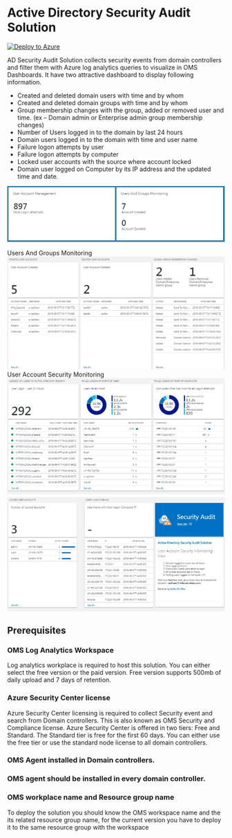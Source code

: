 # Active Directory Security Audit Solution


[![Deploy to Azure](http://azuredeploy.net/deploybutton.png)](https://portal.azure.com/#create/Microsoft.Template/uri/https%3A%2F%2Fraw.githubusercontent.com%2FAsithaD%2FOMS%2Fmaster%2Fazuredeploy.json) 

AD Security Audit Solution collects security events from domain controllers and filter them with Azure log analytics queries to visualize in OMS Dashboards. It have two attractive dashboard to display following information. 

*	Created and deleted domain users with time and by whom
*	Created and deleted domain groups with time and by whom
*	Group membership changes with the group, added or removed user and time. (ex – Domain admin or Enterprise admin group membership changes)
*	Number of Users logged in to the domain by last 24 hours
*	Domain users logged in to the domain with time and user name
*	Failure logon attempts by user
*	Failure logon attempts by computer
*	Locked user accounts with the source where account locked
*	Domain user logged on Computer by its IP address and the updated time and date.

![alt text](images/Overview_tiles.png "Overview")

Users And Groups Monitoring
![alt text](images/Users&GroupsView.png "Users and Groups View")
User Account Security Monitoring
![alt text](images/UserAccountSecurity_View.png "Users Account Security View")
![alt text](images/UserAccountSecurity_View2.png "Users Account Security View")

## Prerequisites 

### OMS Log Analytics Workspace
Log analytics workplace is required to host this solution. You can either select the free version or the paid version. Free version supports 500mb of daily upload and 7 days of retention. 
### Azure Security Center license 
Azure Security Center licensing is required to collect Security event and search from Domain controllers. This is also known as OMS Security and Compliance license. Azure Security Center is offered in two tiers: Free and Standard. The Standard tier is free for the first 60 days. You can either use the free tier or use the standard node license to all domain controllers. 
### OMS Agent installed in Domain controllers. 
### OMS agent should be installed in every domain controller.
### OMS workplace name and Resource group name
To deploy the solution you should know the OMS workspace name and the its related resource group name, for the current version you have to deploy it to the same resource group with the workspace
